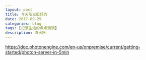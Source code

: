 ```yaml
---
layout: post
title: 今天阳光挺好的
date: 2017-09-29
categories: blog
tags: [记录生活的点点滴滴]
description: 流水账
---
```


https://doc.photonengine.com/en-us/onpremise/current/getting-started/photon-server-in-5min




 















